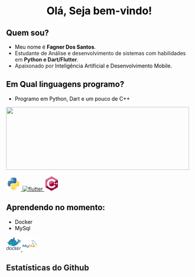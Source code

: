 <h1 style="text-align: center;"><span style="color: #000000;"><strong>Ol&aacute;, Seja bem-vindo!</strong></span></h1>
<h2 style="text-align: left;"><span style="color: #000000;">Quem sou?</span></h2>
<ul>
<li><span style="color: #000000;">Meu nome &eacute; <strong>Fagner Dos Santos</strong>.</span></li>
<li>Estudante de An&aacute;lise e desenvolvimento de sistemas com habilidades em <strong>Python e Dart/Flutter</strong>.</li>
<li>Apaixonado por <span style="color: #000000;">Intelig&ecirc;ncia Artificial e Desenvolvimento Mobile.</span></li>
</ul>
<h2><span style="color: #000000;">Em Qual linguagens programo?</span></h2>
<ul>
<li><span style="color: #000000;">Programo em Python, Dart e um pouco de C++</span></li>
</ul> <span style="color: #000000;"><img src="https://github-readme-stats.vercel.app/api/wakatime?username=fagnerdossantos" alt="" width="495" height="170" /></span></li>
</ul>
 <br>

<a href="https://www.python.org" target="_blank"> <img src="https://raw.githubusercontent.com/devicons/devicon/master/icons/python/python-original.svg" alt="python" width="40" height="40"/> </a>     <a href="https://flutter.dev" target="_blank"> <img src="https://www.vectorlogo.zone/logos/flutterio/flutterio-icon.svg" alt="flutter" width="40" height="40"/> </a>   <a href="https://www.w3schools.com/cpp/" target="_blank"> <img src="https://raw.githubusercontent.com/devicons/devicon/master/icons/cplusplus/cplusplus-original.svg" alt="cplusplus" width="40" height="40"/> </a>

<h2><span style="color: #000000;"><strong>Aprendendo no momento:</strong></span></h2>
<ul>
<li><span style="color: #000000;">Docker</span></li>
<li><span style="color: #000000;">MySql</span></li>
</ul>

<a href="https://www.docker.com/" target="_blank"> <img src="https://raw.githubusercontent.com/devicons/devicon/master/icons/docker/docker-original-wordmark.svg" alt="docker" width="40" height="40"/> </a>   </a> <a href="https://www.mysql.com/" target="_blank"> <img src="https://raw.githubusercontent.com/devicons/devicon/master/icons/mysql/mysql-original-wordmark.svg" alt="mysql" width="40" height="40"/> </a>

<h2><strong>Estat&iacute;sticas do Github</strong></h2>
<p>&nbsp;</p>
<p><strong><img src="https://github-readme-stats.vercel.app/api?username=fagnerdossantos&amp;show_icons=true&amp;theme=tokyonight" alt="" /></strong></p>

